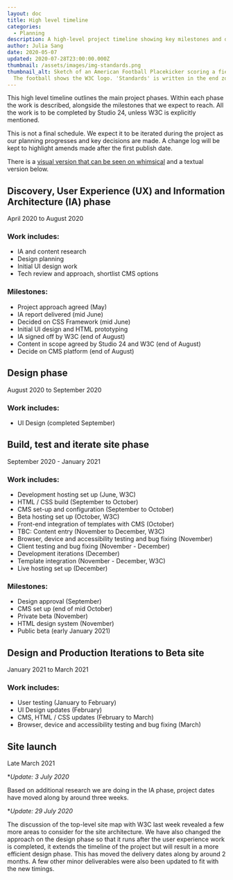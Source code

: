 ```yaml
---
layout: doc
title: High level timeline
categories:
  - Planning
description: A high-level project timeline showing key milestones and delivery phases.
author: Julia Sang
date: 2020-05-07
updated: 2020-07-28T23:00:00.000Z
thumbnail: /assets/images/img-standards.png
thumbnail_alt: Sketch of an American Football Placekicker scoring a field goal.
  The football shows the W3C logo. 'Standards' is written in the end zone.
---
```

This high level timeline outlines the main project phases. Within each phase the work is described, alongside the milestones that we expect to reach. All the work is to be completed by Studio 24, unless W3C is explicitly mentioned. 

This is not a final schedule. We expect it to be iterated during the project as our planning progresses and key decisions are made. A change log will be kept to highlight amends made after the first publish date. 

There is a [visual version that can be seen on whimsical](https://whimsical.com/HTvf2qL3cNpprju5owbAg6) and a textual version below. 

## Discovery, User Experience (UX) and Information Architecture (IA) phase

April 2020 to August 2020

### Work includes:

* IA and content research
* Design planning
* Initial UI design work
* Tech review and approach, shortlist CMS options

### Milestones:

* Project approach agreed (May)
* IA report delivered (mid June)
* Decided on CSS Framework (mid June)
* Initial UI design and HTML prototyping
* IA signed off by W3C (end of August)
* Content in scope agreed by Studio 24 and W3C (end of August)
* Decide on CMS platform (end of August)

## Design phase

August 2020 to September 2020

### Work includes:

* UI Design (completed September) 

## Build, test and iterate site phase

September 2020 - January 2021

### Work includes:

* Development hosting set up (June, W3C)
* HTML / CSS build (September to October)
* CMS set-up and configuration (September to October)
* Beta hosting set up (October, W3C)
* Front-end integration of templates with CMS (October)
* TBC: Content entry (November to December, W3C)
* Browser, device and accessibility testing and bug fixing (November)
* Client testing and bug fixing (November - December)
* Development iterations (December)
* Template integration (November - December, W3C)
* Live hosting set up (December)

### Milestones:

* Design approval (September)
* CMS set up (end of mid October)
* Private beta (November)
* HTML design system (November)
* Public beta (early January 2021) 


## Design and Production Iterations to Beta site

January 2021 to March 2021

### Work includes:

* User testing (January to February)
* UI Design updates (February)
* CMS, HTML / CSS updates (February to March)
* Browser, device and accessibility testing and bug fixing (March)

## Site launch

Late March 2021  



\**Update: 3 July 2020*

Based on additional research we are doing in the IA phase, project dates have moved along by around three weeks.

**Update: 29 July 2020*

The discussion of the top-level site map with W3C last week revealed a few more areas to consider for the site architecture. We have also changed the approach on the design phase so that it runs after the user experience work is completed, it extends the timeline of the project but will result in a more efficient design phase. This has moved the delivery dates along by around 2 months. A few other minor deliverables were also been updated to fit with the new timings.